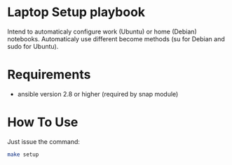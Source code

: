 # Laptop Setup playbook

Intend to automaticaly configure work (Ubuntu) or home (Debian) notebooks. Automaticaly use different become methods (su for Debian and sudo for Ubuntu).

# Requirements
 * ansible version 2.8 or higher (required by snap module)

# How To Use

Just issue the command:
```bash
make setup
``` 
